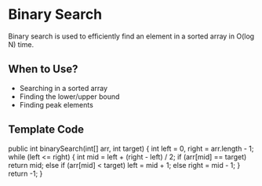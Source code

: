 # Binary Search

Binary search is used to efficiently find an element in a sorted array in O(log N) time.

## When to Use?

- Searching in a sorted array
- Finding the lower/upper bound
- Finding peak elements

## Template Code

public int binarySearch(int[] arr, int target) {
    int left = 0, right = arr.length - 1;
    while (left <= right) {
        int mid = left + (right - left) / 2;
        if (arr[mid] == target) return mid;
        else if (arr[mid] < target) left = mid + 1;
        else right = mid - 1;
    }
    return -1;
}